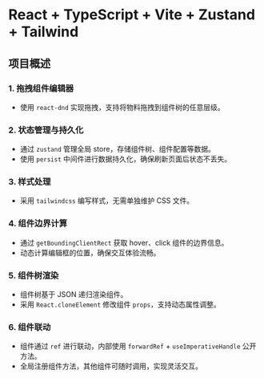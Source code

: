 # React + TypeScript + Vite + Zustand + Tailwind

## 项目概述

### 1. 拖拽组件编辑器
- 使用 `react-dnd` 实现拖拽，支持将物料拖拽到组件树的任意层级。

### 2. 状态管理与持久化
- 通过 `zustand` 管理全局 store，存储组件树、组件配置等数据。
- 使用 `persist` 中间件进行数据持久化，确保刷新页面后状态不丢失。

### 3. 样式处理
- 采用 `tailwindcss` 编写样式，无需单独维护 CSS 文件。

### 4. 组件边界计算
- 通过 `getBoundingClientRect` 获取 hover、click 组件的边界信息。
- 动态计算编辑框的位置，确保交互体验流畅。

### 5. 组件树渲染
- 组件树基于 JSON 递归渲染组件。
- 采用 `React.cloneElement` 修改组件 `props`，支持动态属性调整。

### 6. 组件联动
- 组件通过 `ref` 进行联动，内部使用 `forwardRef` + `useImperativeHandle` 公开方法。
- 全局注册组件方法，其他组件可随时调用，实现灵活交互。
